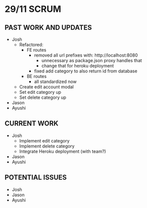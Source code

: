 # 29/11 SCRUM

## PAST WORK AND UPDATES
- Josh
  - Refactored:
    - FE routes
      - removed all url prefixes with: http://localhost:8080
        - unnecessary as package.json proxy handles that
        - change that for heroku deployment
      - fixed add category to also return id from database
    - BE routes
      - all standardized now
  - Create edit account modal
  - Set edit category up
  - Set delete category up
- Jason
- Ayushi

## CURRENT WORK
- Josh
  - Implement edit category
  - Implement delete category
  - Integrate Heroku deployment (with team?)
- Jason
- Ayushi

## POTENTIAL ISSUES
- Josh
- Jason
- Ayushi
